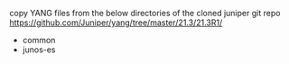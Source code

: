 copy YANG files from the below directories of the cloned juniper git repo https://github.com/Juniper/yang/tree/master/21.3/21.3R1/
- common
- junos-es
